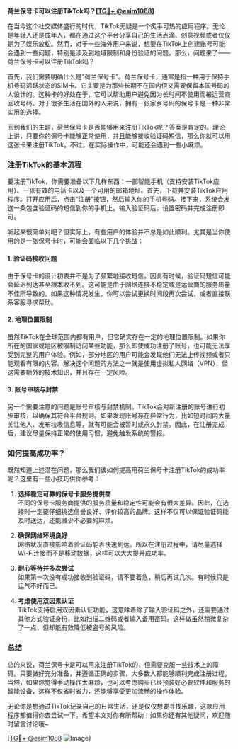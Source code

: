 **荷兰保号卡可以注册TikTok吗？[[TG💪+ @esim1088](https://t.me/s/esim1088)]**

在当今这个社交媒体盛行的时代，TikTok无疑是一个炙手可热的应用程序。无论是年轻人还是成年人，都在通过这个平台分享自己的生活点滴、创意视频或者仅仅是为了娱乐放松。然而，对于一些海外用户来说，想要在TikTok上创建账号可能会遇到一些问题，特别是涉及到地域限制和身份验证的问题。那么，问题来了——荷兰保号卡可以注册TikTok吗？

首先，我们需要明确什么是“荷兰保号卡”。荷兰保号卡，通常是指一种用于保持手机号码活跃状态的SIM卡。它主要是为那些长期不在国内但又需要保留本国号码的人设计的。这种卡的好处在于，它可以帮助用户避免因为长时间不使用而被运营商回收号码。对于很多生活在国外的人来说，拥有一张家乡号码的保号卡是一种非常实用的选择。

回到我们的主题，荷兰保号卡是否能够用来注册TikTok呢？答案是肯定的。理论上讲，只要你的保号卡能够正常使用，并且能够接收验证码短信，那么你就可以用这张卡来注册TikTok。不过，在实际操作中，可能还会遇到一些小麻烦。

### 注册TikTok的基本流程

要注册TikTok，你需要准备以下几样东西：一部智能手机（支持安装TikTok应用）、一张有效的电话卡以及一个可用的邮箱地址。首先，下载并安装TikTok应用程序。打开应用后，点击“注册”按钮，然后输入你的手机号码。接下来，系统会发送一条包含验证码的短信到你的手机上。输入验证码后，设置密码并完成注册即可。

听起来很简单对吧？但实际上，有些用户的体验并不总是如此顺利。尤其是当你使用的是一张保号卡时，可能会面临以下几个挑战：

#### 1. 验证码接收问题

由于保号卡的设计初衷并不是为了频繁地接收短信，因此有时候，验证码短信可能会延迟到达甚至根本收不到。这可能是由于网络连接不稳定或是运营商的服务质量不佳所导致的。如果这种情况发生，你可以尝试更换时间段再次尝试，或者直接联系客服寻求帮助。

#### 2. 地理位置限制

虽然TikTok在全球范围内都有用户，但它确实存在一定的地理位置限制。如果你所在的国家或地区被限制访问某些功能，那么即使成功注册了账号，也可能无法享受到完整的用户体验。例如，部分地区的用户可能会发现他们无法上传视频或者只能观看有限的内容。解决这个问题的方法之一就是使用虚拟私人网络（VPN），但这需要额外的技术知识，并且存在一定风险。

#### 3. 账号审核与封禁

另一个需要注意的问题是账号审核与封禁机制。TikTok会对新注册的账号进行初步审核，以确保其符合平台规则。如果发现账号存在异常行为，比如短时间内大量关注他人、发布垃圾信息等，就有可能会被暂时或永久封禁。因此，在注册完成后，建议尽量保持正常的使用习惯，避免触发系统的警报。

### 如何提高成功率？

既然知道上述潜在问题，那么我们该如何提高用荷兰保号卡注册TikTok的成功率呢？这里有一些小技巧供你参考：

1. **选择稳定可靠的保号卡服务提供商**  
   不同的保号卡服务商提供的服务质量和稳定性可能会有很大差异。因此，在选择时一定要仔细挑选信誉良好、评价较高的品牌。这样不仅可以保证验证码能及时送达，还能减少不必要的麻烦。

2. **确保网络环境良好**  
   网络状况直接影响着验证码能否快速到达。所以在注册过程中，请尽量选择Wi-Fi连接而不是移动数据，这样可以大大提升成功率。

3. **耐心等待并多次尝试**  
   如果第一次没有成功接收到验证码，请不要着急，稍后再试几次。有时候只是运气不好而已。

4. **考虑使用双因素认证**  
   TikTok支持启用双因素认证功能，这意味着除了输入验证码之外，还需要通过其他方式验证身份，比如扫描二维码或者输入备用密码。这样做虽然稍微复杂了一点，但却能有效降低被盗号的风险。

### 总结

总的来说，荷兰保号卡是可以用来注册TikTok的，但需要克服一些技术上的障碍。只要做好充分准备，并遵循正确的步骤，大多数人都能够顺利完成注册过程。当然，如果你觉得手动操作太麻烦，也可以考虑购买已经预装好必要软件和服务的智能设备，这样不仅省时省力，还能够享受更加流畅的操作体验。

无论你是想通过TikTok记录自己的日常生活，还是仅仅想要寻找乐趣，这款应用程序都值得你去尝试一下。希望本文对你有所帮助！如果你还有其他疑问，欢迎随时留言讨论哦~

[[TG💪+ @esim1088](https://t.me/s/esim1088) ![Image](https://i.postimg.cc/4NQfJmqS/Snipaste-2025-05-13-00-14-12.png)]